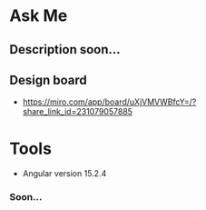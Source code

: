# Ask Me
## Description soon...
## Design board
 + https://miro.com/app/board/uXjVMVWBfcY=/?share_link_id=231079057885

# Tools
 + Angular version 15.2.4

### Soon...